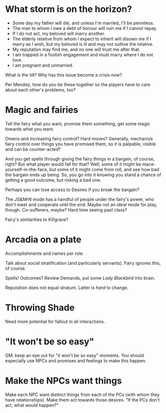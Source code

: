 # What storm is on the horizon?

  * Some day my father will die, and unless I'm married, I'll be penniless.
  * The man to whom I owe a debt of honour will ruin me if I cannot repay.
  * If I do not act, my beloved will marry another.
  * The elderly relative from whom I expect to inherit will disown me if I
    marry as I wish, but my beloved is ill and may not outlive the relative.
  * My reputation may find me, and no one will trust me after that.
  * I am trapped in a foolish engagement and must marry where I do not love.
  * I am pregnant and unmarried.

What is the tilt? Why has this issue become a crisis _now_?

Per Mendez, how do you tie these together so the players have to care about
each other's problems, too?

# Magic and fairies

Tell the fairy what you want, promise them something, get some magic towards
what you want.

Omens and increasing fairy control? Hard moves? Generally, mechanize fairy
control over things you have promised them, so it is palpable, visible and can
be counter-acted?

And you get spells through giving the fairy things in a bargain, of course,
right? But what player would fall for that? Well, some of it might be
mace-yourself-in-the-face, but some of it might come from roll, and see how bad
the bargain ends up being. So, you go into it knowing you stand a chance of
getting a good outcome, but risking a bad one.

Perhaps you can lose access to Desires if you break the bargain?

The _JS&MrN_ mode has a handful of people under the fairy's power, who don't
meet and cooperate until the end. Maybe not an _ideal_ mode for play, though.
Co-sufferers, maybe? Hard time seeing past class?

Fairy's similarities to Killgrave?

# Arcadia on a plate

Accomplishments and names per role.

Talk about social stratification (and particularly servants). Fairy ignores
this, of course.

Spells! Outcomes? Review Demands, put some _Lady Blackbird_ into brain.

Reputation does not equal stratum. Latter is _hard_ to change.

# Throwing Shade

Need more potential for fallout in all interactions.

# "It won't be so easy"

GM: keep an eye out for "it won't be so easy" moments. You should especially
use NPCs and promises and feelings to make this happen.

# Make the NPCs want things

Make each NPC want distinct things from each of the PCs (with whom they have
relationships). Make them act towards those desires. "If the PCs don't act,
what would happen?"
